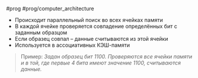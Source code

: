#prog #prog/computer_architecture

- Происходит параллельный поиск во всех ячейках памяти
- В каждой ячейке проверяется совпадение определённых бит с заданным образцом
- Если образец совпал – данные считываются из этой ячейки
- Используется в ассоциативных КЭШ-памяти

> Пример: *Задан образец бит 1100. Проверяются все ячейки памяти и в той, где первые 4 бита имеют значение 1100, считываются данные.*

